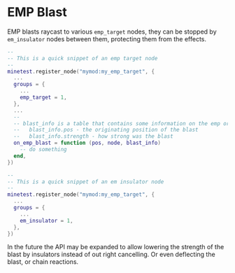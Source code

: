 # EMP Blast

EMP blasts raycast to various `emp_target` nodes, they can be stopped by `em_insulator` nodes between them, protecting them from the effects.

```lua
--
-- This is a quick snippet of an emp target node
--
minetest.register_node("mymod:my_emp_target", {
  ...
  groups = {
    ...
    emp_target = 1,
  },
  ...
  --
  -- blast_info is a table that contains some information on the emp origin
  --   blast_info.pos - the originating position of the blast
  --   blast_info.strength - how strong was the blast
  on_emp_blast = function (pos, node, blast_info)
    -- do something
  end,
})

--
-- This is a quick snippet of an em insulator node
--
minetest.register_node("mymod:my_emp_target", {
  ...
  groups = {
    ...
    em_insulator = 1,
  },
})
```

In the future the API may be expanded to allow lowering the strength of the blast by insulators instead of out right cancelling.
Or even deflecting the blast, or chain reactions.
